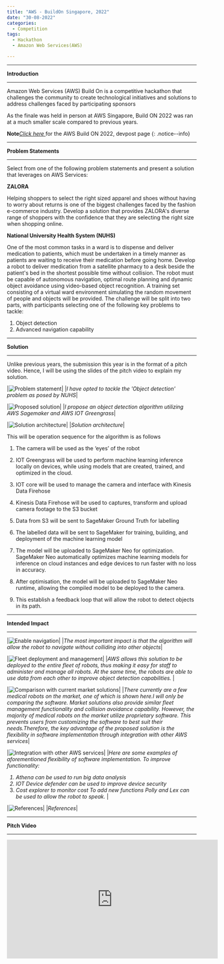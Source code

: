 ```yaml
---
title: "AWS - BuildOn Singapore, 2022"
date: "30-08-2022"
categories:
  - Competition
tags:
  - Hackathon
  - Amazon Web Services(AWS)

---
```


***

<strong>Introduction</strong>

***
Amazon Web Services (AWS) Build On is a competitive hackathon that challenges the community to create technological initiatives and solutions to address challenges faced by participating sponsors

As the finale was held in person at AWS Singapore, Build ON 2022 was ran at a much smaller scale compared to previous years.

**Note**<cite><a href="https://aws-build-on-2022.devpost.com/">Click here </a></cite>for the AWS Build ON 2022, devpost page</a></cite>
{: .notice--info}

***

<strong>Problem Statements</strong>

***

Select from one of the following problem statements and present a solution that leverages on AWS Services:

<strong>ZALORA</strong>

Helping shoppers to select the right sized apparel and shoes without having to worry about returns is one of the biggest challenges faced by the fashion e-commerce industry. Develop a solution that provides ZALORA's diverse range of shoppers with the confidence that they are selecting the right size when shopping online.

<strong>National University Health System (NUHS)</strong>

One of the most common tasks in a ward is to dispense and deliver medication to patients, which must be undertaken in a timely manner as patients are waiting to receive their medication before going home. Develop a robot to deliver medication from a satellite pharmacy to a desk beside the patient's bed in the shortest possible time without collision. The robot must be capable of autonomous navigation, optimal route planning and dynamic object avoidance using video-based object recognition. A training set consisting of a virtual ward environment simulating the random movement of people and objects will be provided. The challenge will be split into two parts, with participants selecting one of the following key problems to tackle:

1. Object detection
2. Advanced navigation capability

***

<strong>Solution</strong>

***

Unlike previous years, the submission this year is in the format of a pitch video. Hence, I will be using the slides of the pitch video to explain my solution.

|![Problem statement](/assets/images/Hackathon-AWS-BO-2022/Slide3.PNG)|
|<em>I have opted to tackle the 'Object detection' problem as posed by NUHS</em>|

|![Proposed solution](/assets/images/Hackathon-AWS-BO-2022/Slide4.PNG)|
|<em>I propose an object detection algorithm utilizing AWS Sagemaker and AWS IOT Greengrass</em>|

|![Solution architecture](/assets/images/Hackathon-AWS-BO-2022/Slide6.PNG)|
|<em>Solution architecture</em>|

This will be operation sequence for the algorithm is as follows

1. The camera will be used as the ‘eyes’ of the robot

2. IOT Greengrass will be used to perform machine learning inference locally on devices, while using models that are created, trained, and optimized in the cloud. 

3. IOT core will be used to manage the camera and interface with Kinesis Data Firehose

4. Kinesis Data Firehose will be used to captures, transform and upload camera footage to the S3 bucket

5. Data from S3 will be sent to SageMaker Ground Truth for labelling

6. The labelled data will be sent to SageMaker for training, building, and deployment of the machine learning model

7. The model will be uploaded to SageMaker Neo for optimization. SageMaker Neo automatically optimizes machine learning models for inference on cloud instances and edge devices to run faster with no loss in accuracy.

8. After optimisation, the model will be uploaded to SageMaker Neo runtime, allowing the compiled model to be deployed to the camera.

9. This establish a feedback loop that will allow the robot to detect objects in its path.

***

<strong>Intended Impact</strong>

***

|![Enable navigation](/assets/images/Hackathon-AWS-BO-2022/Slide8.PNG)|
|<em>The most important impact is that the algorithm will allow the robot to navigate without colliding into other objects</em>|

|![Fleet deployment and management](/assets/images/Hackathon-AWS-BO-2022/Slide9.PNG)|
|<em>AWS allows this solution to be deployed to the entire fleet of robots, thus making it easy for staff to administer and manage all robots. At the same time, the robots are able to use data from each other to improve object detection capabilities.
</em>|

|![Comparison with current market solutions](/assets/images/Hackathon-AWS-BO-2022/Slide8.PNG)|
|<em>There currently are a few medical robots on the market, one of which is shown here.I will only be comparing the software. Market solutions also provide similar fleet management functionality and collision avoidance capability. However, the majority of medical robots on the market utilize proprietary software. This prevents users from customizing the software to best suit their needs.Therefore, the key advantage of the proposed solution is the flexibility in software implementation through integration with other AWS services</em>|

|![Integration with other AWS services](/assets/images/Hackathon-AWS-BO-2022/Slide10.PNG)|
|<em>Here are some examples of aforementioned flexibility of software implementation. To improve functionality:
1. Athena can be used to run big data analysis
2. IOT Device defender can be used to improve device security
3. Cost explorer to monitor cost
To add new functions
Polly and Lex can be used to allow the robot to speak.
</em>|

|![References](/assets/images/Hackathon-AWS-BO-2022/Slide13.PNG)|
|<em>References</em>|

***

<strong>Pitch Video</strong>

***

<iframe width="560" height="315" src="https://www.youtube.com/embed/BbHyT9OMDUY" title="YouTube video player" frameborder="0" allow="accelerometer; autoplay; clipboard-write; encrypted-media; gyroscope; picture-in-picture" allowfullscreen></iframe>